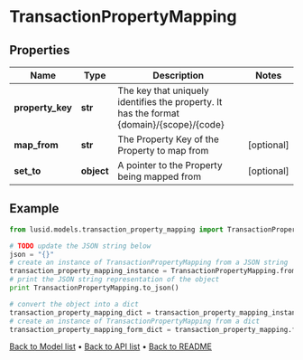 # TransactionPropertyMapping


## Properties
Name | Type | Description | Notes
------------ | ------------- | ------------- | -------------
**property_key** | **str** | The key that uniquely identifies the property. It has the format {domain}/{scope}/{code} | 
**map_from** | **str** | The Property Key of the Property to map from | [optional] 
**set_to** | **object** | A pointer to the Property being mapped from | [optional] 

## Example

```python
from lusid.models.transaction_property_mapping import TransactionPropertyMapping

# TODO update the JSON string below
json = "{}"
# create an instance of TransactionPropertyMapping from a JSON string
transaction_property_mapping_instance = TransactionPropertyMapping.from_json(json)
# print the JSON string representation of the object
print TransactionPropertyMapping.to_json()

# convert the object into a dict
transaction_property_mapping_dict = transaction_property_mapping_instance.to_dict()
# create an instance of TransactionPropertyMapping from a dict
transaction_property_mapping_form_dict = transaction_property_mapping.from_dict(transaction_property_mapping_dict)
```
[Back to Model list](../README.md#documentation-for-models) &#8226; [Back to API list](../README.md#documentation-for-api-endpoints) &#8226; [Back to README](../README.md)


